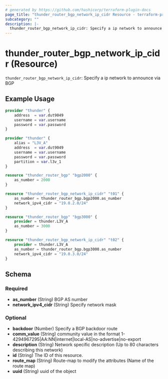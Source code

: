 ```yaml
---
# generated by https://github.com/hashicorp/terraform-plugin-docs
page_title: "thunder_router_bgp_network_ip_cidr Resource - terraform-provider-thunder"
subcategory: ""
description: |-
  thunder_router_bgp_network_ip_cidr: Specify a ip network to announce via BGP
---
```


# thunder_router_bgp_network_ip_cidr (Resource)

`thunder_router_bgp_network_ip_cidr`: Specify a ip network to announce via BGP

## Example Usage

```terraform
provider "thunder" {
    address  = var.dut9049
    username = var.username
    password = var.password
}

provider "thunder" {
    alias = "L3V_A"
    address  = var.dut9049
    username = var.username
    password = var.password
    partition = var.l3v_1
}

resource "thunder_router_bgp" "bgp2000" {
    as_number = 2000
}

resource "thunder_router_bgp_network_ip_cidr" "t01" {
    as_number = thunder_router_bgp.bgp2000.as_number
    network_ipv4_cidr = "19.0.2.0/24"
}

resource "thunder_router_bgp" "bgp3000" {
    provider = thunder.L3V_A
    as_number = 3000
}

resource "thunder_router_bgp_network_ip_cidr" "t02" {
    provider = thunder.L3V_A
    as_number = thunder_router_bgp.bgp3000.as_number
    network_ipv4_cidr = "19.0.3.0/24"
}
```

<!-- schema generated by tfplugindocs -->
## Schema

### Required

- **as_number** (String) BGP AS number
- **network_ipv4_cidr** (String) Specify network mask

### Optional

- **backdoor** (Number) Specify a BGP backdoor route
- **comm_value** (String) community value in the format 1-4294967295|AA:NN|internet|local-AS|no-advertise|no-export
- **description** (String) Network specific description (Up to 80 characters describing this network)
- **id** (String) The ID of this resource.
- **route_map** (String) Route-map to modify the attributes (Name of the route map)
- **uuid** (String) uuid of the object


